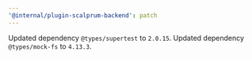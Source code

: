 ```yaml
---
'@internal/plugin-scalprum-backend': patch
---
```


Updated dependency `@types/supertest` to `2.0.15`.
Updated dependency `@types/mock-fs` to `4.13.3`.
